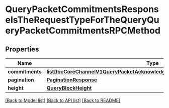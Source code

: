 # QueryPacketCommitmentsResponseIsTheRequestTypeForTheQueryQueryPacketCommitmentsRPCMethod

## Properties
Name | Type | Description | Notes
------------ | ------------- | ------------- | -------------
**commitments** | [**list[IbcCoreChannelV1QueryPacketAcknowledgementsResponseAcknowledgements]**](IbcCoreChannelV1QueryPacketAcknowledgementsResponseAcknowledgements.md) |  | [optional] 
**pagination** | [**PaginationResponse**](PaginationResponse.md) |  | [optional] 
**height** | [**QueryBlockHeight**](QueryBlockHeight.md) |  | [optional] 

[[Back to Model list]](../README.md#documentation-for-models) [[Back to API list]](../README.md#documentation-for-api-endpoints) [[Back to README]](../README.md)

